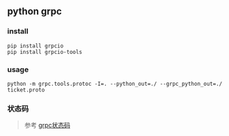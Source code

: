 ## python grpc

### install
```
pip install grpcio
pip install grpcio-tools
```

### usage
```
python -m grpc.tools.protoc -I=. --python_out=./ --grpc_python_out=./ ticket.proto
```


### 状态码
> 参考 [grpc状态码](https://skyao.io/learning-grpc/server/status/status_code_definition.html)